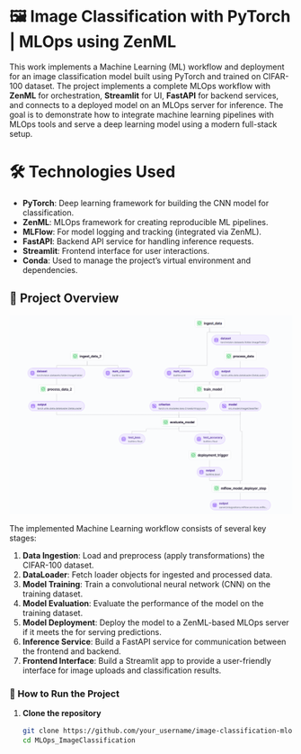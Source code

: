 # 🖼️ Image Classification with PyTorch | MLOps using ZenML
This work implements a Machine Learning (ML) workflow and deployment for an image classification model built using PyTorch and trained on CIFAR-100 dataset. The project implements a complete MLOps workflow with **ZenML** for orchestration, **Streamlit** for UI, **FastAPI** for backend services, and connects to a deployed model on an MLOps server for inference. The goal is to demonstrate how to integrate machine learning pipelines with MLOps tools and serve a deep learning model using a modern full-stack setup.

# 🛠️ Technologies Used
- **PyTorch**: Deep learning framework for building the CNN model for classification.
- **ZenML**: MLOps framework for creating reproducible ML pipelines.
- **MLFlow**: For model logging and tracking (integrated via ZenML).
- **FastAPI**: Backend API service for handling inference requests.
- **Streamlit**: Frontend interface for user interactions.
- **Conda**: Used to manage the project’s virtual environment and dependencies.

## 🎯 Project Overview

![pipeline](pipeline.png)

The implemented Machine Learning workflow consists of several key stages:
1. **Data Ingestion**: Load and preprocess (apply transformations) the CIFAR-100 dataset.
2. **DataLoader**: Fetch loader objects for ingested and processed data.
3. **Model Training**: Train a convolutional neural network (CNN) on the training dataset.
4. **Model Evaluation**: Evaluate the performance of the model on the training dataset.
6. **Model Deployment**: Deploy the model to a ZenML-based MLOps server if it meets the  for serving predictions.
7. **Inference Service**: Build a FastAPI service for communication between the frontend and backend.
8. **Frontend Interface**: Build a Streamlit app to provide a user-friendly interface for image uploads and classification results.


### 🚀 How to Run the Project

1. **Clone the repository**

   ```bash
   git clone https://github.com/your_username/image-classification-mlops.git
   cd MLOps_ImageClassification

